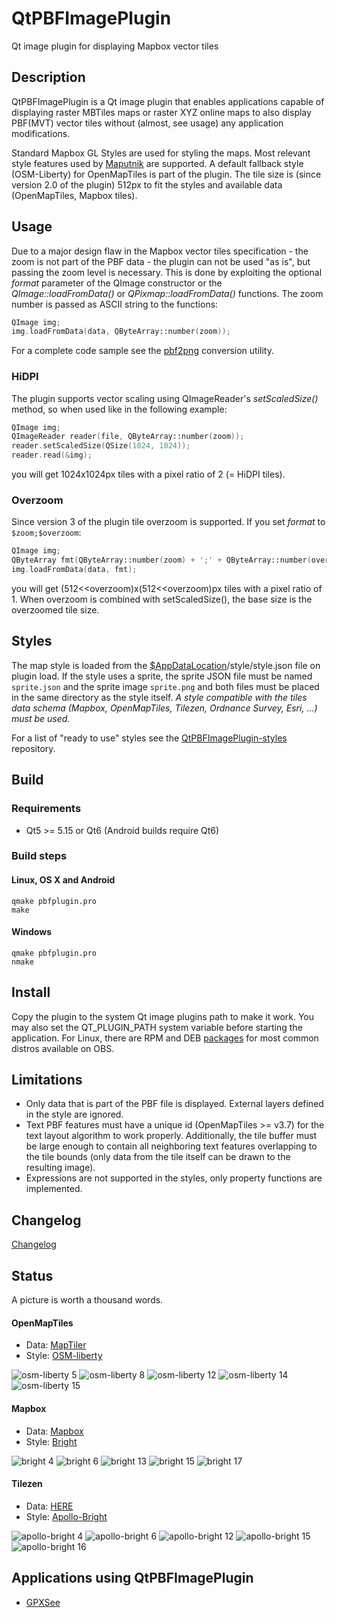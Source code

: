 # QtPBFImagePlugin
Qt image plugin for displaying Mapbox vector tiles

## Description
QtPBFImagePlugin is a Qt image plugin that enables applications capable of
displaying raster MBTiles maps or raster XYZ online maps to also display
PBF(MVT) vector tiles without (almost, see usage) any application modifications.

Standard Mapbox GL Styles are used for styling the maps. Most relevant style
features used by [Maputnik](https://maputnik.github.io/editor) are supported.
A default fallback style (OSM-Liberty) for OpenMapTiles is part of the plugin.
The tile size is (since version 2.0 of the plugin) 512px to fit the styles and
available data (OpenMapTiles, Mapbox tiles).

## Usage
Due to a major design flaw in the Mapbox vector tiles specification - the zoom
is not part of the PBF data - the plugin can not be used "as is", but passing
the zoom level is necessary. This is done by exploiting the optional *format*
parameter of the QImage constructor or the *QImage::loadFromData()* or
*QPixmap::loadFromData()* functions. The zoom number is passed as ASCII string
to the functions:
```cpp
QImage img;
img.loadFromData(data, QByteArray::number(zoom));
```

For a complete code sample see the [pbf2png](https://github.com/tumic0/pbf2png)
conversion utility.

### HiDPI
The plugin supports vector scaling using QImageReader's *setScaledSize()* method,
so when used like in the following example:
```cpp
QImage img;
QImageReader reader(file, QByteArray::number(zoom));
reader.setScaledSize(QSize(1024, 1024));
reader.read(&img);
```
you will get 1024x1024px tiles with a pixel ratio of 2 (= HiDPI tiles).

### Overzoom
Since version 3 of the plugin tile overzoom is supported. If you set *format*
to `$zoom;$overzoom`:
```cpp
QImage img;
QByteArray fmt(QByteArray::number(zoom) + ';' + QByteArray::number(overzoom));
img.loadFromData(data, fmt);
```
you will get (512<<overzoom)x(512<<overzoom)px tiles with a pixel ratio of 1.
When overzoom is combined with setScaledSize(), the base size is the overzoomed
tile size.

## Styles
The map style is loaded from the
[$AppDataLocation](http://doc.qt.io/qt-5/qstandardpaths.html)/style/style.json
file on plugin load. If the style uses a sprite, the sprite JSON file must
be named `sprite.json` and the sprite image `sprite.png` and both files must be
placed in the same directory as the style itself. *A style compatible with the
tiles data schema (Mapbox, OpenMapTiles, Tilezen, Ordnance Survey, Esri, ...)
must be used.*

For a list of "ready to use" styles see the
[QtPBFImagePlugin-styles](https://github.com/tumic0/QtPBFImagePlugin-styles)
repository.

## Build
### Requirements
* Qt5 >= 5.15 or Qt6 (Android builds require Qt6)

### Build steps
#### Linux, OS X and Android
```shell
qmake pbfplugin.pro
make
```
#### Windows
```shell
qmake pbfplugin.pro
nmake
```

## Install
Copy the plugin to the system Qt image plugins path to make it work. You may
also set the QT_PLUGIN_PATH system variable before starting the application.
For Linux, there are RPM and DEB [packages](https://build.opensuse.org/project/show/home:tumic:QtPBFImagePlugin)
for most common distros available on OBS.

## Limitations
* Only data that is part of the PBF file is displayed. External layers defined
in the style are ignored.
* Text PBF features must have a unique id (OpenMapTiles >= v3.7) for the text
layout algorithm to work properly. Additionally, the tile buffer must be large
enough to contain all neighboring text features overlapping to the tile bounds
(only data from the tile itself can be drawn to the resulting image).
* Expressions are not supported in the styles, only property functions are
implemented.

## Changelog
[Changelog](https://build.opensuse.org/projects/home:tumic:QtPBFImagePlugin/packages/QtPBFImagePlugin/files/qt6-qtpbfimageformat.changes)

## Status
A picture is worth a thousand words.
#### OpenMapTiles

* Data: [MapTiler](https://github.com/tumic0/GPXSee-maps/blob/master/World/MapTiler-OpenMapTiles.tpl)
* Style: [OSM-liberty](https://github.com/tumic0/QtPBFImagePlugin-styles/blob/master/OpenMapTiles/osm-liberty/style.json)

![osm-liberty 5](https://tumic0.github.io/QtPBFImagePlugin/images/osm-liberty-5.png)
![osm-liberty 8](https://tumic0.github.io/QtPBFImagePlugin/images/osm-liberty-8.png)
![osm-liberty 12](https://tumic0.github.io/QtPBFImagePlugin/images/osm-liberty-12.png)
![osm-liberty 14](https://tumic0.github.io/QtPBFImagePlugin/images/osm-liberty-14.png)
![osm-liberty 15](https://tumic0.github.io/QtPBFImagePlugin/images/osm-liberty-15.png)

#### Mapbox

* Data: [Mapbox](https://github.com/tumic0/GPXSee-maps/blob/master/World/Mapbox.tpl)
* Style: [Bright](https://github.com/tumic0/QtPBFImagePlugin-styles/blob/master/Mapbox/bright/style.json)

![bright 4](https://tumic0.github.io/QtPBFImagePlugin/images/bright-4.png)
![bright 6](https://tumic0.github.io/QtPBFImagePlugin/images/bright-6.png)
![bright 13](https://tumic0.github.io/QtPBFImagePlugin/images/bright-13.png)
![bright 15](https://tumic0.github.io/QtPBFImagePlugin/images/bright-15.png)
![bright 17](https://tumic0.github.io/QtPBFImagePlugin/images/bright-17.png)

#### Tilezen

* Data: [HERE](https://github.com/tumic0/GPXSee-maps/blob/master/World/here-vector.tpl)
* Style: [Apollo-Bright](https://github.com/tumic0/QtPBFImagePlugin-styles/blob/master/Tilezen/apollo-bright/style.json)

![apollo-bright 4](https://tumic0.github.io/QtPBFImagePlugin/images/apollo-bright-4.png)
![apollo-bright 6](https://tumic0.github.io/QtPBFImagePlugin/images/apollo-bright-6.png)
![apollo-bright 12](https://tumic0.github.io/QtPBFImagePlugin/images/apollo-bright-12.png)
![apollo-bright 15](https://tumic0.github.io/QtPBFImagePlugin/images/apollo-bright-15.png)
![apollo-bright 16](https://tumic0.github.io/QtPBFImagePlugin/images/apollo-bright-16.png)

## Applications using QtPBFImagePlugin
* [GPXSee](https://www.gpxsee.org)
